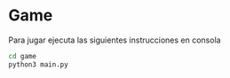 # Game

Para jugar ejecuta las siguientes instrucciones en consola

```sh
cd game
python3 main.py
```
